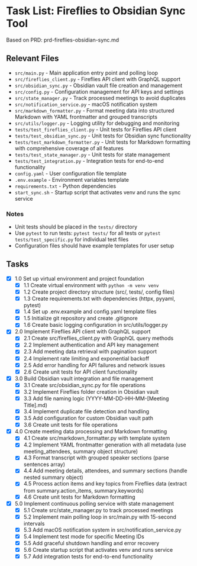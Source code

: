 # Task List: Fireflies to Obsidian Sync Tool

Based on PRD: prd-fireflies-obsidian-sync.md

## Relevant Files

- `src/main.py` - Main application entry point and polling loop
- `src/fireflies_client.py` - Fireflies API client with GraphQL support
- `src/obsidian_sync.py` - Obsidian vault file creation and management
- `src/config.py` - Configuration management for API keys and settings
- `src/state_manager.py` - Track processed meetings to avoid duplicates
- `src/notification_service.py` - macOS notification system
- `src/markdown_formatter.py` - Format meeting data into structured Markdown with YAML frontmatter and grouped transcripts
- `src/utils/logger.py` - Logging utility for debugging and monitoring
- `tests/test_fireflies_client.py` - Unit tests for Fireflies API client
- `tests/test_obsidian_sync.py` - Unit tests for Obsidian sync functionality
- `tests/test_markdown_formatter.py` - Unit tests for Markdown formatting with comprehensive coverage of all features
- `tests/test_state_manager.py` - Unit tests for state management
- `tests/test_integration.py` - Integration tests for end-to-end functionality
- `config.yaml` - User configuration file template
- `.env.example` - Environment variables template
- `requirements.txt` - Python dependencies
- `start_sync.sh` - Startup script that activates venv and runs the sync service

### Notes

- Unit tests should be placed in the `tests/` directory
- Use `pytest` to run tests: `pytest tests/` for all tests or `pytest tests/test_specific.py` for individual test files
- Configuration files should have example templates for user setup

## Tasks

- [x] 1.0 Set up virtual environment and project foundation
  - [x] 1.1 Create virtual environment with `python -m venv venv`
  - [x] 1.2 Create project directory structure (src/, tests/, config files)
  - [x] 1.3 Create requirements.txt with dependencies (httpx, pyyaml, pytest)
  - [x] 1.4 Set up .env.example and config.yaml template files
  - [x] 1.5 Initialize git repository and create .gitignore
  - [x] 1.6 Create basic logging configuration in src/utils/logger.py
- [x] 2.0 Implement Fireflies API client with GraphQL support
  - [x] 2.1 Create src/fireflies_client.py with GraphQL query methods
  - [x] 2.2 Implement authentication and API key management
  - [x] 2.3 Add meeting data retrieval with pagination support
  - [x] 2.4 Implement rate limiting and exponential backoff
  - [x] 2.5 Add error handling for API failures and network issues
  - [x] 2.6 Create unit tests for API client functionality
- [x] 3.0 Build Obsidian vault integration and file management
  - [x] 3.1 Create src/obsidian_sync.py for file operations
  - [x] 3.2 Implement Fireflies folder creation in Obsidian vault
  - [x] 3.3 Add file naming logic (YYYY-MM-DD-HH-MM-[Meeting Title].md)
  - [x] 3.4 Implement duplicate file detection and handling
  - [x] 3.5 Add configuration for custom Obsidian vault path
  - [x] 3.6 Create unit tests for file operations
- [x] 4.0 Create meeting data processing and Markdown formatting
  - [x] 4.1 Create src/markdown_formatter.py with template system
  - [x] 4.2 Implement YAML frontmatter generation with all metadata (use meeting_attendees, summary object structure)
  - [x] 4.3 Format transcript with grouped speaker sections (parse sentences array)
  - [x] 4.4 Add meeting details, attendees, and summary sections (handle nested summary object)
  - [x] 4.5 Process action items and key topics from Fireflies data (extract from summary.action_items, summary.keywords)
  - [x] 4.6 Create unit tests for Markdown formatting
- [x] 5.0 Implement continuous polling service with state management
  - [x] 5.1 Create src/state_manager.py to track processed meetings
  - [x] 5.2 Implement main polling loop in src/main.py with 15-second intervals
  - [x] 5.3 Add macOS notification system in src/notification_service.py
  - [x] 5.4 Implement test mode for specific Meeting IDs
  - [x] 5.5 Add graceful shutdown handling and error recovery
  - [x] 5.6 Create startup script that activates venv and runs service
  - [x] 5.7 Add integration tests for end-to-end functionality